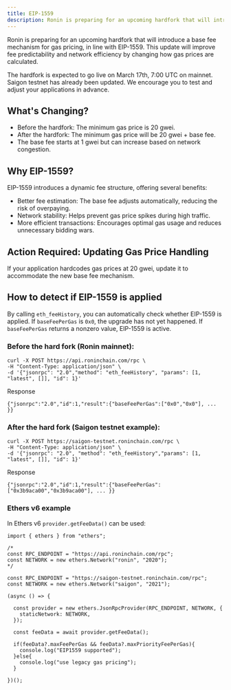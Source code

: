 ```yaml
---
title: EIP-1559
description: Ronin is preparing for an upcoming hardfork that will introduce EIP-1559
---
```


Ronin is preparing for an upcoming hardfork that will introduce a base fee mechanism for gas pricing, in line with EIP-1559. This update will improve fee predictability and network efficiency by changing how gas prices are calculated.

The hardfork is expected to go live on March 17th, 7:00 UTC on mainnet. Saigon testnet has already been updated. We encourage you to test and adjust your applications in advance.

## What's Changing?

* Before the hardfork: The minimum gas price is 20 gwei.
* After the hardfork: The minimum gas price will be 20 gwei + base fee.
* The base fee starts at 1 gwei but can increase based on network congestion.

## Why EIP-1559?

EIP-1559 introduces a dynamic fee structure, offering several benefits:
* Better fee estimation: The base fee adjusts automatically, reducing the risk of overpaying.
* Network stability: Helps prevent gas price spikes during high traffic.
* More efficient transactions: Encourages optimal gas usage and reduces unnecessary bidding wars.

## Action Required: Updating Gas Price Handling

If your application hardcodes gas prices at 20 gwei, update it to accommodate the new base fee mechanism.

## How to detect if EIP-1559 is applied

By calling `eth_feeHistory`, you can automatically check whether EIP-1559 is applied. If `baseFeePerGas` is `0x0`, the upgrade has not yet happened. If `baseFeePerGas` returns a nonzero value, EIP-1559 is active.

### Before the hard fork (Ronin mainnet):

```
curl -X POST https://api.roninchain.com/rpc \
-H "Content-Type: application/json" \
-d '{"jsonrpc": "2.0","method": "eth_feeHistory", "params": [1, "latest", []], "id": 1}'
```

Response

```
{"jsonrpc":"2.0","id":1,"result":{"baseFeePerGas":["0x0","0x0"], ... }}
```

###  After the hard fork (Saigon testnet example):

```
curl -X POST https://saigon-testnet.roninchain.com/rpc \
-H "Content-Type: application/json" \
-d '{"jsonrpc": "2.0", "method": "eth_feeHistory","params": [1, "latest", []], "id": 1}'
```

Response

```
{"jsonrpc":"2.0","id":1,"result":{"baseFeePerGas":["0x3b9aca00","0x3b9aca00"], ... }}
```

### Ethers v6 example

In Ethers v6 `provider.getFeeData()` can be used:

```
import { ethers } from "ethers";

/*
const RPC_ENDPOINT = "https://api.roninchain.com/rpc";
const NETWORK = new ethers.Network("ronin", "2020");
*/

const RPC_ENDPOINT = "https://saigon-testnet.roninchain.com/rpc";
const NETWORK = new ethers.Network("saigon", "2021");

(async () => {

  const provider = new ethers.JsonRpcProvider(RPC_ENDPOINT, NETWORK, {
    staticNetwork: NETWORK,
  });

  const feeData = await provider.getFeeData();

  if(feeData?.maxFeePerGas && feeData?.maxPriorityFeePerGas){
    console.log("EIP1559 supported");
  }else{
    console.log("use legacy gas pricing");
  }

})(); 
```